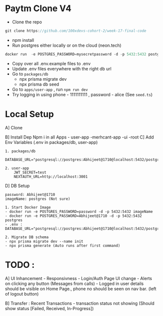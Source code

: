 # Paytm Clone V4

- Clone the repo

```jsx
git clone https://github.com/100xdevs-cohort-2/week-17-final-code
```

- npm install
- Run postgres either locally or on the cloud (neon.tech)

```jsx
docker run  -e POSTGRES_PASSWORD=mysecretpassword -d -p 5432:5432 postgres
```

- Copy over all .env.example files to .env
- Update .env files everywhere with the right db url
- Go to `packages/db`
    - npx prisma migrate dev
    - npx prisma db seed
- Go to `apps/user-app` , run `npm run dev`
- Try logging in using phone - 1111111111 , password - alice (See `seed.ts`)



# Local Setup

A] Clone 

B] Install Dep
    Npm i in all Apps
        - user-app
        -merhcant-app
        -ui
        -root
C] Add Env Variables (.env in packages/db, user-app)

    1. packages/db
        DATABASE_URL="postgresql://postgres:Abhijeet@1710@localhost:5432/postgres"

    2. user-app
        JWT_SECRET=test
        NEXTAUTH_URL=http://localhost:3001

D] DB Setup

    password: Abhijeet@1710
    imageName: postgres (Not sure)

    1. Start Docker Image
    - docker run -e POSTGRES_PASSWORD=password -d -p 5432:5432 imageName
    - docker run -e POSTGRES_PASSWORD=Abhijeet@1710 -d -p 5432:5432 postgres
    - .env : DATABASE_URL="postgresql://postgres:Abhijeet@1710@localhost:5432/postgres"

    2. Migrate DB schema
    - npx prisma migrate dev --name init
    - npx prisma generate (Auto runs after first command)


# TODO :

A] UI Inhancement
    - Responsivness
    - Login/Auth Page UI change
    - Alerts on clicking any button (Messages from calls)
    - Logged in user details should be visible on Home Page., phone no should be seen on nav bar. (left of logout button)

B] Transfer : Recent Transactions
    - transaction status not showing (Should show status [Failed, Received, In-Progress])